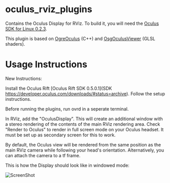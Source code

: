 oculus_rviz_plugins
===========

Contains the Oculus Display for RViz. To build it, you will need the [Oculus SDK for Linux 0.2.3](http://developer.oculusvr.com).

This plugin is based on [OgreOculus](https://bitbucket.org/rajetic/ogreoculus) (C++)
and [OsgOculusViewer](https://github.com/bjornblissing/osgoculusviewer) (GLSL shaders).

Usage Instructions
==================

New Instructions:

Install the Oculus Rift [Oculus Rift SDK 0.5.0.1](SDK https://developer.oculus.com/downloads/#status=archive). Follow the setup instructions.

Before running the plugins, run ovrd in a seperate terminal.

In RViz, add the "OculusDisplay". This will create an additional window with a stereo rendering
of the contents of the main RViz rendering area. Check "Render to Oculus" to 
render in full screen mode on your Oculus headset. It must be set up as secondary screen
for this to work.

By default, the Oculus view will be rendered from the same position as the main RViz camera while following
your head's orientation. Alternatively, you can attach the camera to a tf frame.

This is how the Display should look like in windowed mode:

![ScreenShot](doc/screenshot.png)
